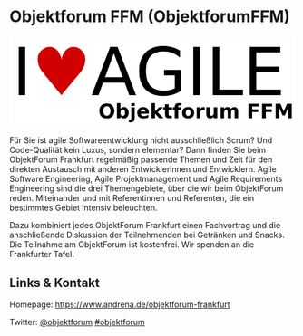 # Objektforum FFM (ObjektforumFFM)
![Objektforum FFM](./objektforumffm.logo.png)

Für Sie ist agile Softwareentwicklung nicht ausschließlich Scrum? Und Code-Qualität kein Luxus, sondern elementar? Dann finden Sie beim ObjektForum Frankfurt regelmäßig passende Themen und Zeit für den direkten Austausch mit anderen Entwicklerinnen und Entwicklern. Agile Software Engineering, Agile Projektmanagement und Agile Requirements Engineering sind die drei Themengebiete, über die wir beim ObjektForum reden. Miteinander und mit Referentinnen und Referenten, die ein bestimmtes Gebiet intensiv beleuchten.

Dazu kombiniert jedes ObjektForum Frankfurt einen Fachvortrag und die anschließende Diskussion der Teilnehmenden bei Getränken und Snacks. Die Teilnahme am ObjektForum ist kostenfrei. Wir spenden an die Frankfurter Tafel.


## Links &amp; Kontakt

Homepage: <https://www.andrena.de/objektforum-frankfurt>


Twitter: [@objektforum](https://twitter.com/@objektforum) [#objektforum](https://twitter.com/search?q=%23objektforum)









